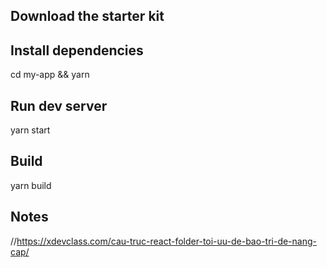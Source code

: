 ## Download the starter kit

## Install dependencies

cd my-app &&
yarn

## Run dev server

yarn start

## Build

yarn build

## Notes

//https://xdevclass.com/cau-truc-react-folder-toi-uu-de-bao-tri-de-nang-cap/
